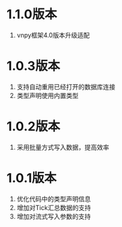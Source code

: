 # 1.1.0版本

1. vnpy框架4.0版本升级适配

# 1.0.3版本

1. 支持自动重用已经打开的数据库连接
2. 类型声明使用内置类型

# 1.0.2版本

1. 采用批量方式写入数据，提高效率

# 1.0.1版本

1. 优化代码中的类型声明信息
2. 增加对Tick汇总数据的支持
3. 增加对流式写入参数的支持